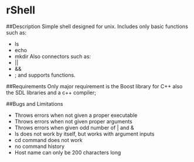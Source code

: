 # rShell
##Description
Simple shell designed for unix. Includes only basic functions such as:
* ls
* echo
* mkdir
Also connectors such as:
* ||
* && 
* ;
and supports functions.

##Requirements
Only major requirement is the Boost library for C++
also the SDL libraries and a c++ compiler;

##Bugs and Limitations
* Throws errors when not given a proper executable
* Throws errors when not given proper arguments
* Throws errors when given odd number of | and &
* ls does not work by itself, but works with argument inputs
* cd command does not work
* no command history
* Host name can only be 200 characters long

